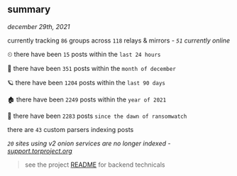 
## summary
_december 29th, 2021_

currently tracking `86` groups across `118` relays & mirrors - _`51` currently online_

⏲ there have been `15` posts within the `last 24 hours`

🦈 there have been `351` posts within the `month of december`

🪐 there have been `1204` posts within the `last 90 days`

🏚 there have been `2249` posts within the `year of 2021`

🦕 there have been `2283` posts `since the dawn of ransomwatch`

there are `43` custom parsers indexing posts

_`20` sites using v2 onion services are no longer indexed - [support.torproject.org](https://support.torproject.org/onionservices/v2-deprecation/)_

> see the project [README](https://github.com/thetanz/ransomwatch#ransomwatch--) for backend technicals
